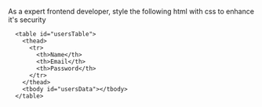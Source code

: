 As a expert frontend developer, style the following html with css to enhance it's security
      
      
      <table id="usersTable">
        <thead>
          <tr>
            <th>Name</th>
            <th>Email</th>
            <th>Password</th>
          </tr>
        </thead>
        <tbody id="usersData"></tbody>
      </table>